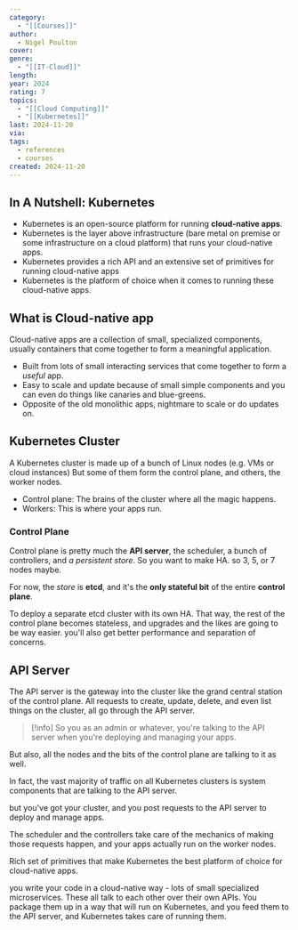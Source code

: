 ```yaml
---
category:
  - "[[Courses]]"
author:
  - Nigel Poulton
cover: 
genre:
  - "[[IT-Cloud]]"
length: 
year: 2024
rating: 7
topics:
  - "[[Cloud Computing]]"
  - "[[Kubernetes]]"
last: 2024-11-20
via: 
tags:
  - references
  - courses
created: 2024-11-20
---
```


## In A Nutshell: Kubernetes

- Kubernetes is an open-source platform for running **cloud-native apps**.
- Kubernetes is the layer above infrastructure (bare metal on premise or some infrastructure on a cloud platform) that runs your cloud-native apps.
- Kubernetes provides a rich API and an extensive set of primitives for running cloud-native apps
- Kubernetes is the platform of choice when it comes to running these cloud-native apps.
## What is Cloud-native app

Cloud-native apps are a collection of small, specialized components, usually containers that come together to form a meaningful application.

- Built from lots of small interacting services that come together to form a _useful_ app.
- Easy to scale and update because of small simple components and you can even do things like canaries and blue-greens.
- Opposite of the old monolithic apps, nightmare to scale or do updates on.
## Kubernetes Cluster

A Kubernetes cluster is made up of a bunch of Linux nodes (e.g. VMs or cloud instances)
But some of them form the control plane, and others, the worker nodes.

- Control plane: The brains of the cluster where all the magic happens.
- Workers: This is where your apps run.

### Control Plane

Control plane is pretty much the **API server**, the scheduler, a bunch of controllers, and _a persistent store_. So you want to make HA. so 3, 5, or 7 nodes maybe.

For now, the _store_ is **etcd**, and it's the **only stateful bit** of the entire **control plane**.

To deploy a separate etcd cluster with its own HA. That way, the rest of the control plane becomes stateless, and upgrades and the likes are going to be way easier.
you'll also get better performance and separation of concerns.

## API Server

The API server is the gateway into the cluster like the grand central station of the control plane.
All requests to create, update, delete, and even list things on the cluster, all go through the API server.

>[!info] So you as an admin or whatever, you're talking to the API server when you're deploying and managing your apps.

But also, all the nodes and the bits of the control plane are talking to it as well.

In fact, the vast majority of traffic on all Kubernetes clusters is system components that are talking to the API server.

but you've got your cluster, and you post requests to the API server to deploy and manage apps.

The scheduler and the controllers take care of the mechanics of making those requests happen, and your apps actually run on the worker nodes.

Rich set of primitives that make Kubernetes the best platform of choice for cloud-native apps.

you write your code in a cloud-native way - lots of small specialized microservices.
These all talk to each other over their own APIs.
You package them up in a way that will run on Kubernetes,
and you feed them to the API server,
and Kubernetes takes care of running them.
